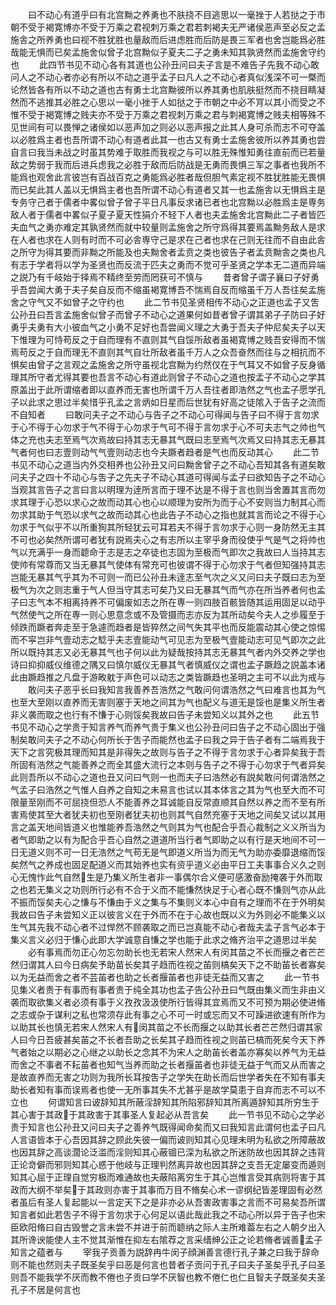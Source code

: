 <!-- { "loadSidebar": true } -->
　　曰不动心有道乎曰有北宫黝之养勇也不肤挠不目逃思以一毫挫于人若挞之于市朝不受于褐寛博亦不受于万乘之君视刺万乘之君若刺褐夫无严诸侯恶声至必反之孟施舎之所养勇也曰视不胜犹胜也量敌而后进虑胜而后防是畏三军者也舍岂能爲必胜哉能无惧而已矣孟施舍似曾子北宫黝似子夏夫二子之勇未知其孰贤然而孟施舍守约也
　　此四节书见不动心各有其道也公孙丑问曰夫子言是不难告子先我不动心敢问人之不动心者亦必有所以不动之道乎孟子曰凡人之不动心者真似浅深不可一槩而论然皆各有所以不动之道也古有勇士北宫黝彼所以养其勇也肌肤挺然而不挠目睛凝然而不逃推其必胜之心思以一毫小挫于人如挞之于市朝之中必不肎以其小而受之不惟不受于褐寛博之贱夫亦不受于万乘之君视刺万乘之君与刺褐寛博之贱夫相等殊不见世间有可以畏惮之诸侯如以恶声加之则必以恶声报之此其人身可杀而志不可夺盖以必胜爲主者也吾所谓不动心有道者此其一也古又有勇士孟施舍彼所以养其勇也尝自言曰我当未战之时虽其势难于取胜而我视之与可以胜无殊惟知勇往直前而已若量敌之势弱于我而后进兵虑我之必胜于敌而后防战是无勇而畏惧三军之事者也我所不能爲也观舍此言彼岂有百战百克之勇能爲必胜者哉但胆气素定视不胜犹胜能无畏惧而已矣此其人盖以无惧爲主者也吾所谓不动心有道者又其一也孟施舎以无惧爲主是专务守己者于儒者中畧似曾子曾子平日凡事反求诸已者也北宫黝以必胜爲主是専务敌人者于儒者中畧似子夏子夏天性狷介不轻下人者也夫孟施舍北宫黝此二子者皆匹夫血气之勇亦难定其孰贤然而就中较量则孟施舍之所守爲得其要焉盖黝务敌人是求在人者也求在人则有时而不可必舎専守己是求在己者也求在己则无往而不自由此舎之所守为得其要而非黝之所能及也夫黝舍者孟贲之类也彼告子者孟贲黝舎之类也凡有志于学者将以学为圣贤也而反流于匹夫之勇而不觉可乎圣贤之学本无二道而异端之説乃有千岐始于择焉不精终至劳而罔获可不慎与
　　昔者曾子谓子襄曰子好勇乎吾尝闻大勇于夫子矣自反而不缩虽褐寛博吾不惴焉自反而缩虽千万人吾往矣孟施舍之守气又不如曾子之守约也
　　此二节书见圣贤相传不动心之正道也孟子又吿公孙丑曰吾言孟施舍似曾子而曾子不动心之道果何如昔者曾子谓其弟子子防曰子好勇乎夫勇有大小彼血气之小勇不足好也吾尝闻义理之大勇于吾夫子仲尼矣夫子以天下惟理为可恃苟反之于自而理有不直则其气自馁所敌者虽褐寛博之贱吾安得而不惴焉苟反之于自而理无不直则其气自壮所敌者虽千万人之众吾奋然而往与之相抗而不惧矣由曾子之言观之孟施舍之所守虽视北宫黝为约然仅在于气耳又不如曾子反身循理其所守者尤得其要也吾言不动心有道此则曾子不动心之道也按孟子不动心之学其原盖出于此所谓缩者即以直养而无害也所谓千万人吾往者即浩然之气也孟子愿学孔子以此求之思过半矣惜乎孔孟之言炳如日星而后世犹有好高之徒隂入于告子之流而不自知者
　　曰敢问夫子之不动心与告子之不动心可得闻与告子曰不得于言勿求于心不得于心勿求于气不得于心勿求于气可不得于言勿求于心不可夫志气之帅也气体之充也夫志至焉气次焉故曰持其志无暴其气既曰志至焉气次焉又曰持其志无暴其气者何也曰志壹则动气气壹则动志也今夫蹶者趋者是气也而反动其心
　　此二节书见不动心之道当内外交相养也公孙丑又问曰黝舍曾子之不动心吾知其各有道矣敢问夫子之四十不动心与吿子之先夫子不动心其道可得闻与孟子曰欲知告子之不动心当观其言告子之言曰言以明理为逹所言而于理不达是不得于言也则当舍置其言而勿求其理于心恐以求心之故而动其心也心以顺理为安所为而于心不安则当力制其心而勿求其助于气恐以求气之故而动其心也此告子不动心之指也就其言而论之不得于心勿求于气似乎不以所重狥其所轻犹云可耳若夫不得于言勿求于心则一身防然无主其不可也必矣然所谓可者犹有説焉夫心之有志所以主宰乎身而役使乎气是气之将帅也气以充满乎一身而聼命于志是志之卒徒也志固为至极而气即次之我故曰人当持其志使帅有常尊而又当无暴其气使体有常充可也彼谓不得于心勿求于气者但知强持其志岂能无暴其气乎其为不可则一而已公孙丑未逹志至气次之义又问曰夫子既曰志为至极气为次之则志重于气人但当守其志可矣乃又曰无暴其气而气亦在所当养者何也孟子曰志气本不相离持养不可偏废如志之所在専一则四肢百骸皆随其运用固足以动乎气然使气之所在専一则心思意念或不及管摄而志亦反为其所动矣今夫人之歩履至于倾跌而蹶者奔走至于急遽而趋者是皆猝然之间气失其平也而反能震动其心使之惊惕而不寜岂非气壹动志之騐乎夫志壹能动气可见志为至极气壹能动志可见气即次之此所以既持其志又必无暴其气也子何以此为疑哉按持其志无暴其气者内外交养之学也诗曰抑抑威仪维德之隅又曰慎尔威仪无暴其气者慎威仪之谓也孟子蹶趋之説盖本诸此由蹶趋推之凡盘于游畋躭于声色可以动志之类皆蹶趋也圣明之主可不以此为戒与
　　敢问夫子恶乎长曰我知言我善养吾浩然之气敢问何谓浩然之气曰难言也其为气也至大至刚以直养而无害则塞于天地之间其为气也配义与道无是馁也是集义所生者非义袭而取之也行有不慊于心则馁矣我故曰告子未尝知义以其外之也
　　此五节书见不动心之学贵于知言养气而养气贵于集义也公孙丑问曰告子之不动心固出于强制矣敢问夫子之不动心何所长于吿子而能然也孟子曰我之异于告子者有二端焉我于天下之言究极其理而知其是非得失之故则与告子之不得于言勿求于心者异矣我于吾所固有浩然之气能善养之而全其盛大流行之本则与告子之不得于心勿求于气者异矣此则吾所以不动心之道也丑又问曰气则一也而夫子曰浩然必有説矣敢问何谓浩然之气孟子曰浩然之气惟人自养之自知之未易言也试以其本体言之其为气也至大而不可限量至刚而不可屈挠但恐人不能善养之耳诚能自反常直顺其自然以养之而不至有所害焉使其至大者犹夫初也至刚者犹夫初也则其气自然充塞于天地之间矣又试以其用言之盖天地间皆道义也惟能养吾浩然之气则其为气也配合乎吾心裁制之义义所当为者气即助之以有为配合乎吾心自然之道道所当行者气即助之以有行是天地间不可一日无道义则不可一日无浩然之气苟无是气即道义所当为而无气为助亦委靡退缩而馁矣然气之养成也固足配道义而其始养也实有资乎道义必由平日工夫事事合义久之则心无愧怍此气自然生是乃集义所生者非一事偶尔合义便可感激奋励掩袭于外而取之也若无集义之功则所行必有不合于义而不能慊然快足于心者心既不慊则气亦从此不振而馁矣夫心之慊与不慊由于义之集与不集则义本心中自有之理而不在于外明矣我故曰告子未尝知义正以彼言义在于外而不在于心故也既以义为外则必不能集义以生气其先我不动心者不过悍然不顾袭取之而已岂真能不动心者哉夫孟子言气必本于集义言义必归于慊心此即大学诚意自慊之学也能于此求之脩齐治平之道思过半矣
　　必有事焉而勿正心勿忘勿助长也无若宋人然宋人有闵其苗之不长而揠之者芒芒然归谓其人曰今日病矣予助苗长矣其子趋而徃视之苖则槁矣天下之不助苖长者寡矣以为无益而舍之者不芸苖者也助之长者揠苖者也非徒无益而又害之
　　此一节书见集义者贵于有事而有事者贵于纯全其功也孟子告公孙丑曰气既由集义而生非由义袭而取欲集义者必须有事于义孜孜汲汲使所行皆得其宜焉而又不可预为期必使进脩之志或杂于谋利之私也常须存此有事之心不可一时或忘而又不可躁进欲速有所作为以助其长也慎无若宋人然宋人有闵其苗之不长而揠之以助其长者芒芒然归谓其家人曰今日吾疲甚矣苖之不长者吾助之长矣其子趋而徃视之则苖已槁而死矣今天下养气者始之以期必之心继之以助长之念其不为宋人之助苖长者盖亦寡矣以养气为无益而舍之不事者不耘苖者也知气当养而助之长者揠苖者也非徒无益于气而又从而害之是故直养而无害之功则为我所长耳按吿子之学失在助长而后世学者失在不知有事夫助长者知有事而误焉者也使一无所事其失不尤甚乎是故学莫患于自弃而志不可以不立也
　　何谓知言曰诐辞知其所蔽淫辞知其所陷邪辞知其所离遁辞知其所穷生于其心害于其政于其政害于其事圣人复起必从吾言矣
　　此一节书见不动心之学必贵于知言也公孙丑又问曰夫子之善养气既得闻命矣而又曰我知言此谓何也孟子曰凡人言语皆本于心吾因其辞之顾此失彼一偏而诐则知其心见理未明为私欲之所障蔽故也因其辞之高谈濶论泛滥而淫则知其心蔽锢已深为私欲之所迷防故也因其辞之违背正论竒僻而邪则知其心惑于他岐与正理判然离异故也因其辞之支吾无定屡变而遁则知其心屈于正理自觉穷极而难通故也夫蔽陷离穷生于其心岂惟言受其病则将害于其政而大纲不举矣于其政则亦害于其事而万目不脩矣心术一谬纲纪皆差理固有必然者虽后有圣人复起能以一言定天下之是非亦必从吾害政害事之言而不可易矣吾所谓知言者如此若吿子不得于言勿求于心何足以语此哉此我之不动心所以异于告子也宋臣欧阳脩曰自古毁誉之言未尝不并进于前而聼纳之际人主所难葢左右之人朝夕出入其所谗谀能使人主不觉其渐惟在抑左右隂荐之言采缙绅公正之论若脩者诚善孟子知言之蕴者与
　　宰我子贡善为説辞冉牛闵子顔渊善言德行孔子兼之曰我于辞命则不能也然则夫子既圣矣乎曰恶是何言也昔者子贡问于孔子曰夫子圣矣乎孔子曰圣则吾不能我学不厌而教不倦也子贡曰学不厌智也教不倦仁也仁且智夫子既圣矣夫圣孔子不居是何言也
